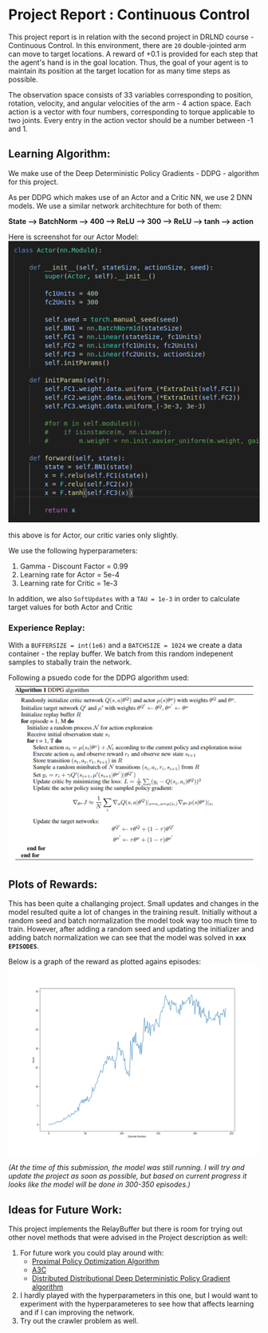 [//]: # (Image References)

[image1]: ./ReportImages/ActorModel.png "Model"
[image2]: ./ReportImages/ResultGraph.png "ResultGraph"
[image3]: ./ReportImages/PsuedoCode.png "Psuedo Code"

# Project Report : Continuous Control
This project report is in relation with the second project in DRLND course - Continuous Control. In this environment, there are `20` double-jointed arm can move to target locations. A reward of +0.1 is provided for each step that the agent's hand is in the goal location. Thus, the goal of your agent is to maintain its position at the target location for as many time steps as possible.

The observation space consists of 33 variables corresponding to position, rotation, velocity, and angular velocities of the arm - 4 action space. Each action is a vector with four numbers, corresponding to torque applicable to two joints. Every entry in the action vector should be a number between -1 and 1.

## Learning Algorithm:
We make use of the Deep Deterministic Policy Gradients - DDPG - algorithm for this project.

As per DDPG which makes use of an Actor and a Critic NN, we use 2 DNN models. We use a similar network architechture for both of them:

**State --> BatchNorm --> 400 --> ReLU --> 300 --> ReLU --> tanh --> action**

Here is screenshot for our Actor Model:
![Actor Model][image1]

this above is for Actor, our critic varies only slightly.

We use the following hyperparameters:
1. Gamma - Discount Factor = 0.99
2. Learning rate for Actor = 5e-4
3. Learning rate for Critic = 1e-3

In addition, we also `SoftUpdates` with a `TAU = 1e-3` in order to calculate target values for both Actor and Critic

### Experience Replay:
With a `BUFFERSIZE = int(1e6)` and a `BATCHSIZE = 1024` we create a data container - the replay buffer. We batch from this random indepenent samples to stabally train the network.

Following a psuedo code for the DDPG algorithm used:
![Psuedo Code][image3]

## Plots of Rewards:
This has been quite a challanging project. Small updates and changes in the model resulted quite a lot of changes in the training result.
Initially without a random seed and batch normalization the model took way too much time to train. However, after adding a random seed and updating the initializer and adding batch normalization we can see that the model was solved in **`xxx EPISODES`**.

Below is a graph of the reward as plotted agains episodes:
![Result Graph][image2]

_(At the time of this submission, the model was still running. I will try and update the project as soon as possible, but based on current progress it looks like the model will be done in 300-350 episodes.)_

## Ideas for Future Work:
This project implements the RelayBuffer but there is room for trying out other novel methods that were advised in the Project description as well:
1. For future work you could play around with:
    - [Proximal Policy Optimization Algorithm](https://arxiv.org/pdf/1707.06347.pdf)
    - [A3C](https://arxiv.org/pdf/1602.01783.pdf)
    - [Distributed Distributional Deep Deterministic Policy Gradient algorithm](https://openreview.net/pdf?id=SyZipzbCb)
2. I hardly played with the hyperparameters in this one, but I would want to experiment with the hyperparameteres to see how that affects learning and if I can improving the network.
3. Try out the crawler problem as well.